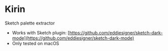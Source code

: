 # Kirin

Sketch palette extractor

- Works with Sketch plugin: [https://github.com/eddiesigner/sketch-dark-mode](https://github.com/eddiesigner/sketch-dark-mode)
- Only tested on macOS
